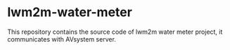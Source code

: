 # lwm2m-water-meter
This repository contains the source code of lwm2m water meter project, it communicates with AVsystem server.
